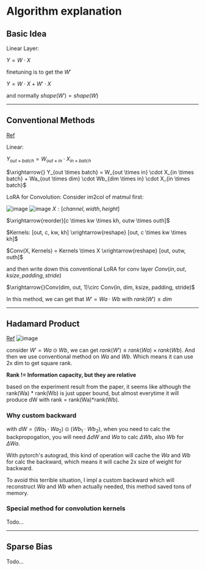 # Algorithm explanation


## Basic Idea
Linear Layer:

$Y = W \cdot X$

finetuning is to get the $W'$

$Y = W \cdot X + W' \cdot X$

and normally $shape(W') = shape(W)$

---

## Conventional Methods
[Ref](https://arxiv.org/abs/2106.09685)

Linear:

$Y_{out \times batch} = W_{out \times in} \cdot X_{in \times batch}$

$\xrightarrow{} Y_{out \times batch} = W_{out \times in} \cdot X_{in \times batch} + Wa_{out \times dim} \cdot Wb_{dim \times in} \cdot X_{in \times batch}$


LoRA for Convolution:
Consider im2col of matmul first:

![image](https://user-images.githubusercontent.com/59680068/221547963-c821b9fa-2825-4b8d-8192-c3109268417f.png)
![image](https://user-images.githubusercontent.com/59680068/221547996-4be14700-1392-4859-9e29-e3e669142a09.png)
$X:[channel, width, height]$

$\xrightarrow{reorder}[c \times kw \times kh, outw \times outh]$

$Kernels: [out, c, kw, kh] \xrightarrow{reshape} [out, c \times kw \times kh]$

$Conv(X, Kernels) = Kernels  \times  X \xrightarrow{reshape} [out, outw, outh]$

and then write down this conventional LoRA for conv layer
$Conv(in, out, ksize, padding, stride)$

$\xrightarrow{}Conv(dim, out, 1)\circ Conv(in, dim, ksize, padding, stride)$


In this method, we can get that
$W' = Wa \cdot Wb$ with $rank(W') \le dim$

---

## Hadamard Product
[Ref](https://arxiv.org/abs/2108.06098)
![image](https://user-images.githubusercontent.com/59680068/223942143-05b5ebff-06c4-4d07-a0eb-037fd6f04e77.png)


consider $W' = Wa \odot Wb$, we can get $rank(W') \le rank(Wa) \times rank(Wb)$.
And then we use conventional method on $Wa$ and $Wb$. Which means it can use 2x dim to get square rank.

**Rank != Information capacity, but they are relative**

based on the experiment result from the paper, it seems like although the rank(Wa) * rank(Wb) is just upper bound, but almost everytime it will produce dW with rank = rank(Wa)*rank(Wb).

### Why custom backward
with $dW = (Wa_1 \cdot Wa_2) \odot (Wb_1 \cdot Wb_2)$, when you need to calc the backpropogation, you will need $\Delta{dW}$ and $Wa$ to calc $\Delta{Wb}$, also $Wb$ for $\Delta{Wa}$.

With pytorch's autograd, this kind of operation will cache the $Wa$ and $Wb$ for calc the backward, which means it will cache 2x size of weight for backward.

To avoid this terrible situation, I impl a custom backward which will reconstruct $Wa$ and $Wb$ when actually needed, this method saved tons of memory.

### Special method for convolution kernels
Todo...

---

## Sparse Bias
Todo...
